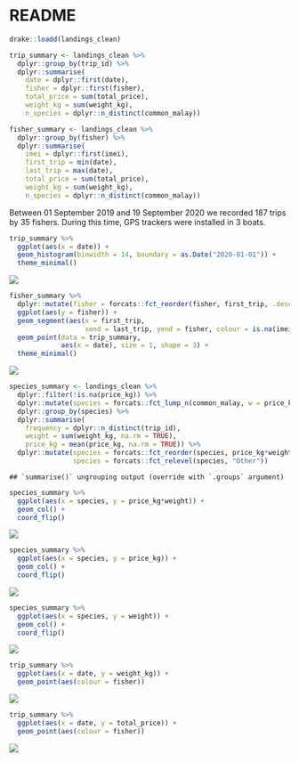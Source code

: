 README
================

``` r
drake::loadd(landings_clean)
```

``` r
trip_summary <- landings_clean %>%
  dplyr::group_by(trip_id) %>%
  dplyr::summarise(
    date = dplyr::first(date), 
    fisher = dplyr::first(fisher), 
    total_price = sum(total_price), 
    weight_kg = sum(weight_kg),
    n_species = dplyr::n_distinct(common_malay))

fisher_summary <- landings_clean %>%
  dplyr::group_by(fisher) %>%
  dplyr::summarise(
    imei = dplyr::first(imei),
    first_trip = min(date), 
    last_trip = max(date),
    total_price = sum(total_price), 
    weight_kg = sum(weight_kg),
    n_species = dplyr::n_distinct(common_malay))
```

Between 01 September 2019 and 19 September 2020 we recorded 187 trips by
35 fishers. During this time, GPS trackers were installed in 3 boats.

``` r
trip_summary %>%
  ggplot(aes(x = date)) +
  geom_histogram(binwidth = 14, boundary = as.Date("2020-01-01")) +
  theme_minimal()
```

![](README_files/figure-gfm/unnamed-chunk-3-1.png)<!-- -->

``` r
fisher_summary %>%
  dplyr::mutate(fisher = forcats::fct_reorder(fisher, first_trip, .desc = TRUE)) %>%
  ggplot(aes(y = fisher)) +
  geom_segment(aes(x = first_trip, 
                   xend = last_trip, yend = fisher, colour = is.na(imei))) +
  geom_point(data = trip_summary, 
             aes(x = date), size = 1, shape = 3) +
  theme_minimal()
```

![](README_files/figure-gfm/unnamed-chunk-4-1.png)<!-- -->

``` r
species_summary <- landings_clean %>%
  dplyr::filter(!is.na(price_kg)) %>%
  dplyr::mutate(species = forcats::fct_lump_n(common_malay, w = price_kg*weight_kg, n = 20)) %>%
  dplyr::group_by(species) %>%
  dplyr::summarise(
    frequency = dplyr::n_distinct(trip_id), 
    weight = sum(weight_kg, na.rm = TRUE), 
    price_kg = mean(price_kg, na.rm = TRUE)) %>%
  dplyr::mutate(species = forcats::fct_reorder(species, price_kg*weight), 
                species = forcats::fct_relevel(species, "Other"))
```

    ## `summarise()` ungrouping output (override with `.groups` argument)

``` r
species_summary %>%
  ggplot(aes(x = species, y = price_kg*weight)) +
  geom_col() +
  coord_flip()
```

![](README_files/figure-gfm/unnamed-chunk-5-1.png)<!-- -->

``` r
species_summary %>%
  ggplot(aes(x = species, y = price_kg)) +
  geom_col() +
  coord_flip()
```

![](README_files/figure-gfm/unnamed-chunk-5-2.png)<!-- -->

``` r
species_summary %>%
  ggplot(aes(x = species, y = weight)) +
  geom_col() +
  coord_flip()
```

![](README_files/figure-gfm/unnamed-chunk-5-3.png)<!-- -->

``` r
trip_summary %>%
  ggplot(aes(x = date, y = weight_kg)) +
  geom_point(aes(colour = fisher))
```

![](README_files/figure-gfm/unnamed-chunk-6-1.png)<!-- -->

``` r
trip_summary %>%
  ggplot(aes(x = date, y = total_price)) +
  geom_point(aes(colour = fisher))
```

![](README_files/figure-gfm/unnamed-chunk-6-2.png)<!-- -->
